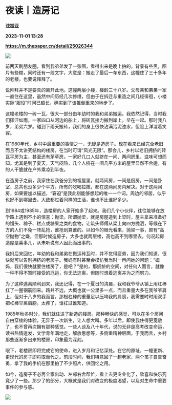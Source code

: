 # 夜读丨造房记
**沈振亚**

**2023-11-01 13:28**

**https://m.thepaper.cn/detail/25026344**

![](https://imagecloud.thepaper.cn/thepaper/image/275/232/152.png)

前两天刷朋友圈，看到我弟弟发了一张图，看得出来是晚上拍的，背景有些黑，图片有些糊，同时还有一段文字，大意是：搬走了最后一车东西，这幢住了三十多年的老楼，也要说拜拜了。

说拜拜并不是要真的离开此地。这幢两层小楼，楼龄三十八岁。父母亲和弟弟一家一直住在这里，虽然中间历经几次修缮，但由于在拆迁与重造之间几经徘徊，小楼实际“服役”时间已超长，确实到了该推倒重来的地步了。

这幢老楼的一砖一瓦，很大一部分由年幼时的我和弟弟搬运。我依然记得，当时我们挥汗如雨，一家四口从河边的船上，将砖瓦接力搬到岸上，垒在一起。那时我八岁，弟弟六岁。碰到下雨天搬砖，我们的身上很快沾满污泥浊水，但脸上洋溢着笑容。

在1980年代，乡村中最重要的事情之一，无疑是造房子。现在看来已经完全老旧而且不太讲究结构的楼房，在当时可谓“风光无限”。那会儿，乡村以老旧拥挤的砖瓦平房为主，甚至还有茅草房。一家好几口人就挤在一间、两间房里，滋味可想而知。尤其是到了夏天，天气闷热，几个人挤在一间几平方米的屋里显然不合适，有的人干脆就在户外乘凉到半夜。

在造房子之前，我家住在我爸分到的祖屋里，就两间房，一间是厨房，一间是卧室，总共也没多少个平方。所有的吃喝拉撒，都在这两间房内解决。对于这两间房，如果要加以描述，“窘迫”是我此刻能够想起的唯一一个词。周边的邻居，似乎也好不到哪里去，大致都过着同样的生活，谁也不比谁好多少。

到1984或1985年，造楼房的人家开始多了起来。我们几个小伙伴，往往能够在放学路上遇到不小的惊喜：抛梁。所谓抛梁，就是房屋造到上梁时，屋主拿来准备好的馒头、粽子、糕点或糖果之类的食物，让筑头师傅从梁上向四方抛洒，等候在下方的人们不免一阵乱抢，谁抢到算谁的。以如今的眼光看来，抛梁一事，颇有“高空抛物”之嫌，但那时候造房子，大多也就两层楼，高也高不到哪里去，何况起房造屋是喜事儿，从未听说有人因此而出事的。

我妈后来回忆，年幼的我和弟弟在搬运砖瓦时，并不觉得疲劳，因为我们知道，很快就可以告别拥挤的老房子。我妈有时甚至会模仿我当时一再问她的问题：“姆妈，我们很快就要住楼房了，是吧？”是的，那拥挤的空间，对任何人而言，就像一种不得不暂时接受的厄运，你无法逃离，但随时想着逃离并为之而努力。

为了这种逃离顺利到来，我还记得，在一个夏日的清晨，我和我爷爷从镇上用杠棒扛了一圈钢筋回来。路并不远，大概也就一公里多一点，而且重量大多在我爷爷肩上，但对于八岁的我而言，那根杠棒的重量足以压垮我的肩膀，我需要时时用双手把杠棒举离肩膀。太疼了，谁扛过谁知道。

1985年秋冬时分，我们就住进了新造的楼房。那种畅快的感觉，可以在多个房间自由穿梭的体验，无异于一次新生，让人想大叫。多年以后，即使我住得更宽敞了，也不曾再次拥有那种感觉。一些人谈及八十年代，说的无非是高考改变命运，读书热情迸发，文学青年满地走，解放思想等，多侧重精神层面，于我而言，乡村那些逐渐多出来的楼房，印象最为深刻。

眼下，老楼房即将完成它的使命，进入岁月和记忆深处。在它的原址，一幢更新、更现代的房子即将取而代之。前段时间，我们特意回了一趟老家，两个孩子自告奋勇，拿了我的手机在那里拍了不少照片，供回忆之用。

如今，造房子不必再全家出动、左邻右舍帮忙，看上去更专业化了，欣喜和快乐究竟少了一些。那少了的部分，大概就是我们对改变的极度渴望，以及对生命中重要事件的参与感。

![](https://imagecloud.thepaper.cn/thepaper/image/276/361/489.jpg)